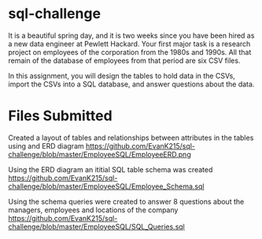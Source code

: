 # sql-challenge

It is a beautiful spring day, and it is two weeks since you have been hired as a new data engineer at Pewlett Hackard. Your first major task is a research project on employees of the corporation from the 1980s and 1990s. All that remain of the database of employees from that period are six CSV files.

In this assignment, you will design the tables to hold data in the CSVs, 
import the CSVs into a SQL database, and answer questions about the data. 

# Files Submitted 

Created a layout of tables and relationships between attributes in the tables using and ERD diagram 
https://github.com/EvanK215/sql-challenge/blob/master/EmployeeSQL/EmployeeERD.png

Using the ERD diagram an ititial SQL table schema was created
https://github.com/EvanK215/sql-challenge/blob/master/EmployeeSQL/Employee_Schema.sql

Using the schema queries were created to answer 8 questions about the managers, employees and locations of the company
https://github.com/EvanK215/sql-challenge/blob/master/EmployeeSQL/SQL_Queries.sql


